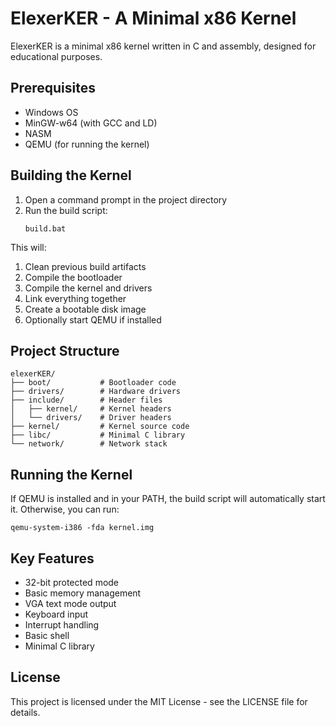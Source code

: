 # ElexerKER - A Minimal x86 Kernel

ElexerKER is a minimal x86 kernel written in C and assembly, designed for educational purposes.

## Prerequisites

- Windows OS
- MinGW-w64 (with GCC and LD)
- NASM
- QEMU (for running the kernel)

## Building the Kernel

1. Open a command prompt in the project directory
2. Run the build script:
   ```
   build.bat
   ```

This will:
1. Clean previous build artifacts
2. Compile the bootloader
3. Compile the kernel and drivers
4. Link everything together
5. Create a bootable disk image
6. Optionally start QEMU if installed

## Project Structure

```
elexerKER/
├── boot/           # Bootloader code
├── drivers/        # Hardware drivers
├── include/        # Header files
│   ├── kernel/     # Kernel headers
│   └── drivers/    # Driver headers
├── kernel/         # Kernel source code
├── libc/           # Minimal C library
└── network/        # Network stack
```

## Running the Kernel

If QEMU is installed and in your PATH, the build script will automatically start it. Otherwise, you can run:

```
qemu-system-i386 -fda kernel.img
```

## Key Features

- 32-bit protected mode
- Basic memory management
- VGA text mode output
- Keyboard input
- Interrupt handling
- Basic shell
- Minimal C library

## License

This project is licensed under the MIT License - see the LICENSE file for details.
